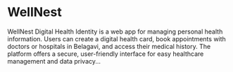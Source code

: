 # WellNest
WellNest Digital Health Identity is a web app for managing personal health information. Users can create a digital health card, book appointments with doctors or hospitals in Belagavi, and access their medical history. The platform offers a secure, user-friendly interface for easy healthcare management and data privacy...
